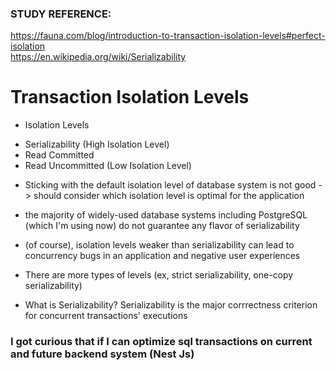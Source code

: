 ### STUDY REFERENCE: 
https://fauna.com/blog/introduction-to-transaction-isolation-levels#perfect-isolation <br />
https://en.wikipedia.org/wiki/Serializability

# Transaction Isolation Levels

* Isolation Levels


- Serializability (High Isolation Level)
- Read Committed
- Read Uncommitted (Low Isolation Level)


* Sticking with the default isolation level of database system is not good -> should consider which isolation level is optimal for the application


* the majority of widely-used database systems including PostgreSQL (which I'm using now) do not guarantee any flavor of serializability


* (of course), isolation levels weaker than serializability can lead to concurrency bugs in an application and negative user experiences


* There are more types of levels (ex, strict serializability, one-copy serializability)


* What is Serializability? Serializability is the major corrrectness criterion for concurrent transactions' executions







### I got curious that if I can optimize sql transactions on current and future backend system (Nest Js)




